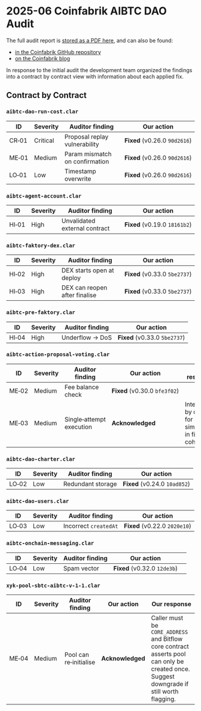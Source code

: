 # 2025-06 Coinfabrik AIBTC DAO Audit

The full audit report is [stored as a PDF here](./2025-06%20CoinFabrik%20AIBTC%20DAO%20Audit%20FINAL%20PUBLISHED.pdf), and can also be found:

- [in the Coinfabrik GitHub repository](https://github.com/CoinFabrik/coinfabrik-audit-reports/tree/main/AIBTC)
- [on the Coinfabrik blog](https://www.coinfabrik.com/blog/aibtc-dao-audit-report/)

In response to the initial audit the development team organized the findings into a contract by contract view with information about each applied fix.

## Contract by Contract

### `aibtc-dao-run-cost.clar`

| ID    | Severity | Auditor finding                | Our action                    |
| ----- | -------- | ------------------------------ | ----------------------------- |
| CR‑01 | Critical | Proposal replay vulnerability  | **Fixed** (v0.26.0 `90d2616`) |
| ME‑01 | Medium   | Param mismatch on confirmation | **Fixed** (v0.26.0 `90d2616`) |
| LO‑01 | Low      | Timestamp overwrite            | **Fixed** (v0.26.0 `90d2616`) |

### `aibtc-agent-account.clar`

| ID    | Severity | Auditor finding               | Our action                    |
| ----- | -------- | ----------------------------- | ----------------------------- |
| HI‑01 | High     | Unvalidated external contract | **Fixed** (v0.19.0 `18161b2`) |

### `aibtc-faktory-dex.clar`

| ID    | Severity | Auditor finding               | Our action                    |
| ----- | -------- | ----------------------------- | ----------------------------- |
| HI‑02 | High     | DEX starts open at deploy     | **Fixed** (v0.33.0 `5be2737`) |
| HI‑03 | High     | DEX can reopen after finalise | **Fixed** (v0.33.0 `5be2737`) |

### `aibtc-pre-faktory.clar`

| ID    | Severity | Auditor finding | Our action                    |
| ----- | -------- | --------------- | ----------------------------- |
| HI‑04 | High     | Underflow → DoS | **Fixed** (v0.33.0 `5be2737`) |

### `aibtc-action-proposal-voting.clar`

| ID    | Severity | Auditor finding          | Our action                    | Our response                                           |
| ----- | -------- | ------------------------ | ----------------------------- | ------------------------------------------------------ |
| ME‑02 | Medium   | Fee balance check        | **Fixed** (v0.30.0 `bfe3f02`) |                                                        |
| ME‑03 | Medium   | Single‑attempt execution | **Acknowledged**              | Intentional, by design for simplicity in first cohort. |

### `aibtc-dao-charter.clar`

| ID    | Severity | Auditor finding   | Our action                    |
| ----- | -------- | ----------------- | ----------------------------- |
| LO‑02 | Low      | Redundant storage | **Fixed** (v0.24.0 `10ad852`) |

### `aibtc-dao-users.clar`

| ID    | Severity | Auditor finding       | Our action                    |
| ----- | -------- | --------------------- | ----------------------------- |
| LO‑03 | Low      | Incorrect `createdAt` | **Fixed** (v0.22.0 `2020e10`) |

### `aibtc-onchain-messaging.clar`

| ID    | Severity | Auditor finding | Our action                   |     |
| ----- | -------- | --------------- | ---------------------------- | --- |
| LO‑04 | Low      | Spam vector     | **Fixed** (v0.32.0 `12de3b`) |     |

### `xyk-pool-sbtc-aibtc-v-1-1.clar`

| ID    | Severity | Auditor finding        | Our action       | Our response                                                                                                                              |
| ----- | -------- | ---------------------- | ---------------- | ----------------------------------------------------------------------------------------------------------------------------------------- |
| ME‑04 | Medium   | Pool can re‑initialise | **Acknowledged** | Caller must be `CORE_ADDRESS` and Bitflow core contract asserts pool can only be created once. Suggest downgrade if still worth flagging. |
